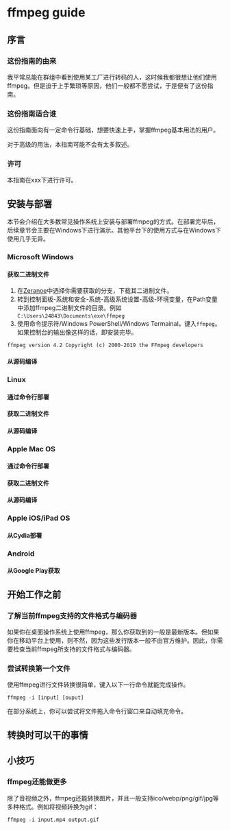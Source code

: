 # ffmpeg guide

## 序言

### 这份指南的由来

我平常总能在群组中看到使用某工厂进行转码的人，这时候我都很想让他们使用ffmpeg。但是迫于上手繁琐等原因，他们一般都不愿尝试，于是便有了这份指南。

### 这份指南适合谁

这份指南面向有一定命令行基础，想要快速上手，掌握ffmpeg基本用法的用户。

对于高级的用法，本指南可能不会有太多叙述。

### 许可

本指南在xxx下进行许可。

## 安装与部署

本节会介绍在大多数常见操作系统上安装与部署ffmpeg的方式。在部署完毕后，后续章节会主要在Windows下进行演示。其他平台下的使用方式与在Windows下使用几乎无异。

### Microsoft Windows

#### 获取二进制文件

1. 在[Zeranoe](https://ffmpeg.zeranoe.com/builds/)中选择你需要获取的分支，下载其二进制文件。
2. 转到控制面板-系统和安全-系统-高级系统设置-高级-环境变量，在Path变量中添加ffmpeg二进制文件的目录。例如`C:\Users\24843\Documents\exe\ffmpeg`
3. 使用命令提示符/Windows PowerShell/Windows Termainal，键入`ffmpeg`。如果控制台的输出像这样的话，即安装完毕。

`ffmpeg version 4.2 Copyright (c) 2000-2019 the FFmpeg developers`

#### 从源码编译

### Linux

#### 通过命令行部署

#### 获取二进制文件

#### 从源码编译

### Apple Mac OS

#### 通过命令行部署

#### 获取二进制文件

#### 从源码编译

### Apple iOS/iPad OS

#### 从Cydia部署

### Android

#### 从Google Play获取

## 开始工作之前

### 了解当前ffmpeg支持的文件格式与编码器

如果你在桌面操作系统上使用ffmpeg，那么你获取到的一般是最新版本。但如果你在移动平台上使用，则不然，因为这些发行版本一般不由官方维护。因此，你需要检查当前ffmpeg所支持的文件格式与编码器。

### 尝试转换第一个文件

使用ffmpeg进行文件转换很简单，键入以下一行命令就能完成操作。

`ffmpeg -i [input] [ouput]`

在部分系统上，你可以尝试将文件拖入命令行窗口来自动填充命令。

## 转换时可以干的事情

## 小技巧

### ffmpeg还能做更多

除了音视频之外，ffmpeg还能转换图片，并且一般支持ico/webp/png/gif/jpg等多种格式。例如将视频转换为gif：

`
ffmpeg -i input.mp4 output.gif
`